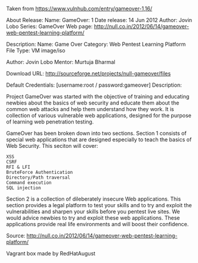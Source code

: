Taken from https://www.vulnhub.com/entry/gameover-1,16/ 

About Release:
    Name: GameOver: 1
    Date release: 14 Jun 2012
    Author: Jovin Lobo
    Series: GameOver
    Web page: http://null.co.in/2012/06/14/gameover-web-pentest-learning-platform/

Description:
Name: Game Over Category: Web Pentest Learning Platform File Type: VM image/iso

Author: Jovin Lobo Mentor: Murtuja Bharmal

Download URL: http://sourceforge.net/projects/null-gameover/files

Default Credentials: [username:root / password:gameover]
Description:

Project GameOver was started with the objective of training and educating newbies about the basics of web security and educate them about the common web attacks and help them understand how they work. It is collection of various vulnerable web applications, designed for the purpose of learning web penetration testing.

GameOver has been broken down into two sections. Section 1 consists of special web applications that are designed especially to teach the basics of Web Security. This seciton will cover:

    XSS
    CSRF
    RFI & LFI
    BruteForce Authentication
    Directory/Path traversal
    Command execution
    SQL injection

Section 2 is a collection of dileberately insecure Web applications. This section provides a legal platform to test your skills and to try and exploit the vulnerabilities and sharpen your skills before you pentest live sites. We would advice newbies to try and exploit these web applications. These applications provide real life environments and will boost their confidence.

Source: http://null.co.in/2012/06/14/gameover-web-pentest-learning-platform/

Vagrant box made by RedHatAugust
